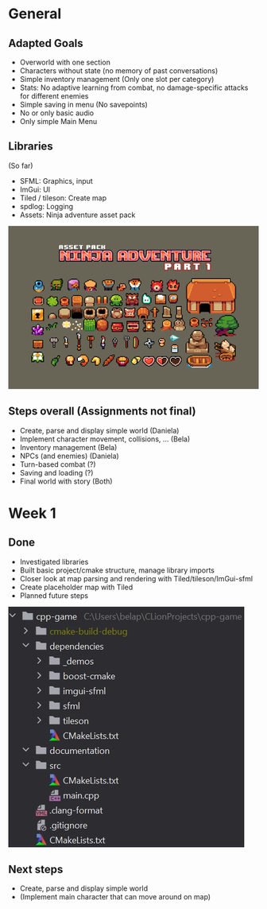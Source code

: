 # General

## Adapted Goals
- Overworld with one section
- Characters without state (no memory of past conversations)
- Simple inventory management (Only one slot per category)
- Stats: No adaptive learning from combat, no damage-specific attacks for different enemies
- Simple saving in menu (No savepoints)
- No or only basic audio
- Only simple Main Menu

## Libraries
(So far)
- SFML: Graphics, input
- ImGui: UI
- Tiled / tileson: Create map
- spdlog: Logging
- Assets: Ninja adventure asset pack

![](images/ninja_adventure_preview.png)

## Steps overall (Assignments not final)
- Create, parse and display simple world (Daniela)
- Implement character movement, collisions, ... (Bela)
- Inventory management (Bela)
- NPCs (and enemies) (Daniela)
- Turn-based combat (?)
- Saving and loading (?)
- Final world with story (Both)

# Week 1

## Done
- Investigated libraries
- Built basic project/cmake structure, manage library imports
- Closer look at map parsing and rendering with Tiled/tileson/ImGui-sfml
- Create placeholder map with Tiled
- Planned future steps

![](images/structure.jpg)



## Next steps
- Create, parse and display simple world
- (Implement main character that can move around on map)

